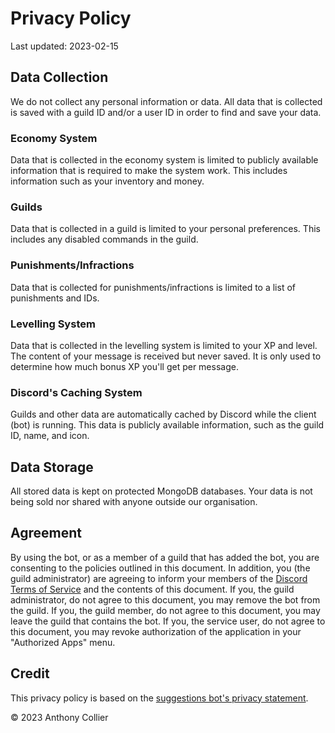 # Privacy Policy

Last updated: 2023-02-15

## Data Collection

We do not collect any personal information or data. All data that is collected is saved with a guild ID and/or a user ID in order to find and save your data.

### Economy System

Data that is collected in the economy system is limited to publicly available information that is required to make the system work. This includes information such as your inventory and money.

### Guilds

Data that is collected in a guild is limited to your personal preferences. This includes any disabled commands in the guild.

### Punishments/Infractions

Data that is collected for punishments/infractions is limited to a list of punishments and IDs.

### Levelling System

Data that is collected in the levelling system is limited to your XP and level. The content of your message is received but never saved. It is only used to determine how much bonus XP you'll get per message.

### Discord's Caching System

Guilds and other data are automatically cached by Discord while the client (bot) is running. This data is publicly available information, such as the guild ID, name, and icon.

## Data Storage

All stored data is kept on protected MongoDB databases. Your data is not being sold nor shared with anyone outside our organisation.

## Agreement

By using the bot, or as a member of a guild that has added the bot, you are consenting to the policies outlined in this document. In addition, you (the guild administrator) are agreeing to inform your members of the [Discord Terms of Service](https://discord.com/developers/docs/policies-and-agreements/developer-terms-of-service) and the contents of this document. If you, the guild administrator, do not agree to this document, you may remove the bot from the guild. If you, the guild member, do not agree to this document, you may leave the guild that contains the bot. If you, the service user, do not agree to this document, you may revoke authorization of the application in your "Authorized Apps" menu.

## Credit

This privacy policy is based on the [suggestions bot's privacy statement](https://suggestions.gg/privacy).

© 2023 Anthony Collier
